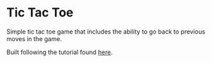 # Tic Tac Toe

Simple tic tac toe game that includes the ability to go back to previous moves in the game.

Built following the tutorial found [here](https://reactjs.org/tutorial/tutorial.html#making-an-interactive-component).
